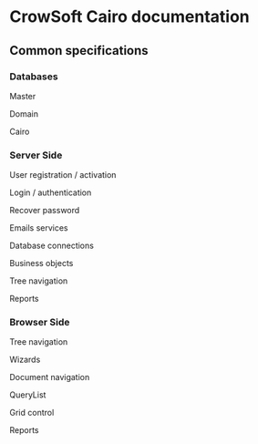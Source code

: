 CrowSoft Cairo documentation
============================

Common specifications
---------------------

### Databases

Master

Domain

Cairo

### Server Side

User registration / activation

Login / authentication

Recover password

Emails services

Database connections

Business objects

Tree navigation

Reports

### Browser Side

Tree navigation

Wizards

Document navigation

QueryList

Grid control

Reports



